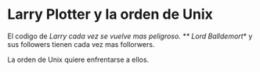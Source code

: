 # Larry Plotter y la orden de Unix

El codigo de **Larry* cada vez se vuelve mas peligroso.
** Lord Balldemort** y sus followers tienen cada vez mas follorwers.

La orden de Unix quiere enfrentarse a ellos.
